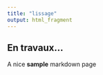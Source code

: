 ```yaml
---
title: "lissage"
output: html_fragment
---
```


## En travaux...
A nice **sample** markdown page
